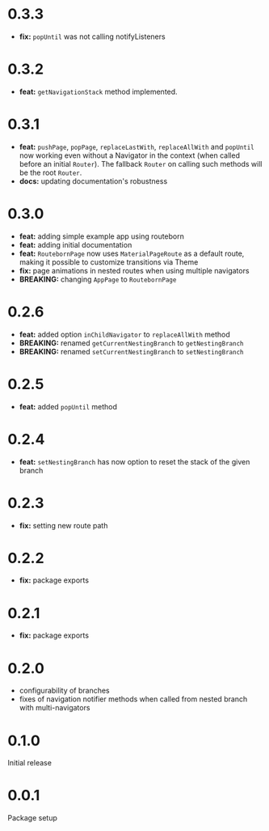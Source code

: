 # 0.3.3
- **fix:** `popUntil` was not calling notifyListeners

# 0.3.2
- **feat:** `getNavigationStack` method implemented.

# 0.3.1
- **feat:** `pushPage`, `popPage`, `replaceLastWith`, `replaceAllWith` and `popUntil` now working even without a Navigator in the context (when called before an initial `Router`). The fallback `Router` on calling such methods will be the root `Router`.
- **docs:** updating documentation's robustness 

# 0.3.0
- **feat:** adding simple example app using routeborn
- **feat:** adding initial documentation
- **feat:** `RoutebornPage` now uses `MaterialPageRoute` as a default route, making it possible to customize transitions via Theme
- **fix:** page animations in nested routes when using multiple navigators 
- **BREAKING:** changing `AppPage` to `RoutebornPage`

# 0.2.6

- **feat:** added option `inChildNavigator` to `replaceAllWith` method
- **BREAKING:** renamed `getCurrentNestingBranch` to `getNestingBranch`
- **BREAKING:** renamed `setCurrentNestingBranch` to `setNestingBranch`

# 0.2.5

- **feat:** added `popUntil` method

# 0.2.4

- **feat:** `setNestingBranch` has now option to reset the stack of the given branch

# 0.2.3

- **fix:** setting new route path

# 0.2.2

- **fix:** package exports

# 0.2.1

- **fix:** package exports

# 0.2.0

- configurability of branches
- fixes of navigation notifier methods when called from nested branch with multi-navigators

# 0.1.0

Initial release

# 0.0.1

Package setup
